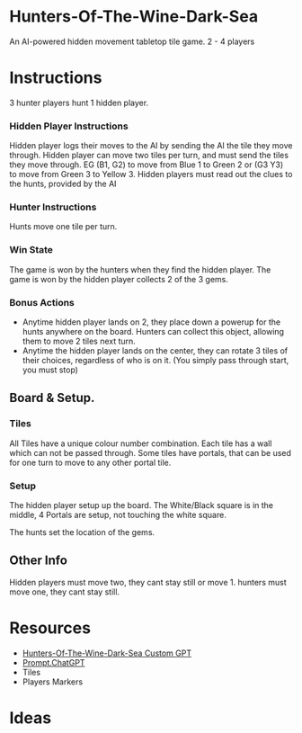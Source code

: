 # Hunters-Of-The-Wine-Dark-Sea
An AI-powered hidden movement tabletop tile game.
2 - 4 players

# Instructions
3 hunter players hunt 1 hidden player.

### Hidden Player Instructions
Hidden player logs their moves to the AI by sending the AI the tile they move through.
Hidden player can move two tiles per turn, and must send the tiles they move through. EG
(B1, G2) to move from Blue 1 to Green 2 or (G3 Y3) to move from Green 3 to Yellow 3.
Hidden players must read out the clues to the hunts, provided by the AI 

### Hunter Instructions
Hunts move one tile per turn.

### Win State 
The game is won by the hunters when they find the hidden player.
The game is won by the hidden player collects 2 of the 3 gems.

### Bonus Actions
 - Anytime hidden player lands on 2, they place down a powerup for the hunts anywhere on the board. Hunters can collect this object, allowing them to move 2 tiles next turn.
 - Anytime the hidden player lands on the center, they can rotate 3 tiles of their choices, regardless of who is on it. (You simply pass through start, you must stop)


## Board & Setup.

### Tiles
All Tiles have a unique colour number combination.
Each tile has a wall which can not be passed through.
Some tiles have portals, that can be used for one turn to move to any other portal tile.

### Setup
The hidden player setup up the board.
The White/Black square is in the middle,
4 Portals are setup, not touching the white square.

The hunts set the location of the gems.





## Other Info
Hidden players must move two, they cant stay still or move 1.
hunters must move one, they cant stay still.


# Resources
 - [Hunters-Of-The-Wine-Dark-Sea Custom GPT](https://chatgpt.com/g/g-67936437ba74819180e95011d9a3006a-hunters-of-the-wine-dark-sea)
 - [Prompt.ChatGPT](https://github.com/bh679/Hunters-Of-The-Wine-Dark-Sea/blob/main/prompt.ChatGPT)
 - Tiles
 - Players Markers



# Ideas
